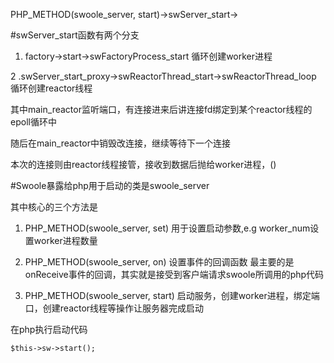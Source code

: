PHP\_METHOD\(swoole\_server, start\)-&gt;swServer\_start-&gt;

\#swServer\_start函数有两个分支

1. factory-&gt;start-&gt;swFactoryProcess\_start 循环创建worker进程

2 .swServer\_start\_proxy-&gt;swReactorThread\_start-&gt;swReactorThread\_loop 循环创建reactor线程

其中main\_reactor监听端口，有连接进来后讲连接fd绑定到某个reactor线程的epoll循环中

随后在main\_reactor中销毁改连接，继续等待下一个连接

本次的连接则由reactor线程接管，接收到数据后抛给worker进程，\(\)

\#Swoole暴露给php用于启动的类是swoole\_server

其中核心的三个方法是

1. PHP\_METHOD\(swoole\_server, set\) 用于设置启动参数,e.g worker\_num设置worker进程数量

2. PHP\_METHOD\(swoole\_server, on\) 设置事件的回调函数 最主要的是onReceive事件的回调，其实就是接受到客户端请求swoole所调用的php代码

3. PHP\_METHOD\(swoole\_server, start\)  启动服务，创建worker进程，绑定端口，创建reactor线程等操作让服务器完成启动

在php执行启动代码

```
$this->sw->start();
```



